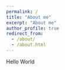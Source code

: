 ```yaml
---
permalink: /
title: "About me"
excerpt: "About me"
author_profile: true
redirect_from: 
  - /about/
  - /about.html
---
```


Hello World
